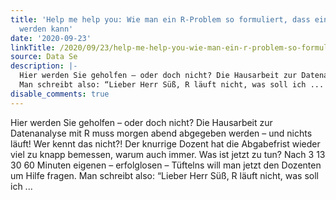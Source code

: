 ```yaml
---
title: 'Help me help you: Wie man ein R-Problem so formuliert, dass einem geholfen
  werden kann'
date: '2020-09-23'
linkTitle: /2020/09/23/help-me-help-you-wie-man-ein-r-problem-so-formuliert-dass-einem-geholfen-werden-kann/
source: Data Se
description: |-
  Hier werden Sie geholfen – oder doch nicht? Die Hausarbeit zur Datenanalyse mit R muss morgen abend abgegeben werden – und nichts läuft! Wer kennt das nicht?! Der knurrige Dozent hat die Abgabefrist wieder viel zu knapp bemessen, warum auch immer. Was ist jetzt zu tun? Nach 3 13 30 60 Minuten eigenen – erfolglosen – Tüftelns will man jetzt den Dozenten um Hilfe fragen.
  Man schreibt also: “Lieber Herr Süß, R läuft nicht, was soll ich ...
disable_comments: true
---
```

Hier werden Sie geholfen – oder doch nicht? Die Hausarbeit zur Datenanalyse mit R muss morgen abend abgegeben werden – und nichts läuft! Wer kennt das nicht?! Der knurrige Dozent hat die Abgabefrist wieder viel zu knapp bemessen, warum auch immer. Was ist jetzt zu tun? Nach 3 13 30 60 Minuten eigenen – erfolglosen – Tüftelns will man jetzt den Dozenten um Hilfe fragen.
Man schreibt also: “Lieber Herr Süß, R läuft nicht, was soll ich ...